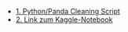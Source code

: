 - [1. Python/Panda Cleaning Script](https://www.kaggle.com/wolldeern/beuth-demodata)
- [2. Link zum Kaggle-Notebook](https://www.kaggle.com/wolldeern/data-cleaning-challenge-handling-missing-values)